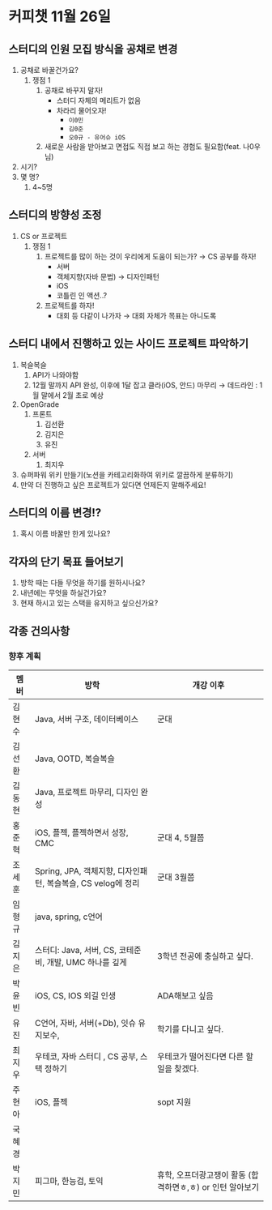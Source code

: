 # 커피챗 11월 26일

## **스터디의 인원 모집 방식을 공채로 변경**

1. 공채로 바꿀건가요?
    1. 쟁점 1
        1. 공채로 바꾸지 말자!
            - 스터디 자체의 메리트가 없음
            - 차라리 물어오자!
                - `이0민`
                - `김0준`
                - `오0규 - 유어슈 iOS`
        2. 새로운 사람을 받아보고 면접도 직접 보고 하는 경험도 필요함(feat. 나0우님)
2. 시기?
3. 몇 명?
    1. 4~5명
    

## **스터디의 방향성 조정**

1. CS or 프로젝트
    1. 쟁점 1
        1. 프로젝트를 많이 하는 것이 우리에게 도움이 되는가? → CS 공부를 하자!
            - 서버
            - 객체지향(자바 문법) → 디자인패턴
            - iOS
            - 코틀린 인 액션..?
        2. 프로젝트를 하자!
            - 대회 등 다같이 나가자 → 대회 자체가 목표는 아니도록

## **스터디 내에서 진행하고 있는 사이드 프로젝트 파악하기**

1. 복슬복슬
    1. API가 나와야함
    2. 12월 말까지 API 완성, 이후에 1달 잡고 클라(iOS, 안드) 마무리 → 데드라인 : 1월 말에서 2월 초로 예상 
2. OpenGrade
    1. 프론트
        1. 김선환
        2. 김지은
        3. 유진
    2. 서버
        1. 최지우
3. 슈퍼파워 위키 만들기(노션을 카테고리화하여 위키로 깔끔하게 분류하기)
4. 만약 더 진행하고 싶은 프로젝트가 있다면 언제든지 말해주세요!

## **스터디의 이름 변경!?**

1. 혹시 이름 바꿀만 한게 있나요?

## **각자의 단기 목표 들어보기**

1. 방학 때는 다들 무엇을 하기를 원하시나요?
2. 내년에는 무엇을 하실건가요?
3. 현재 하시고 있는 스택을 유지하고 싶으신가요?

## **각종 건의사항**

### 향후 계획

| 멤버 | 방학 | 개강 이후 |
| --- | --- | --- |
| 김현수 | Java, 서버 구조, 데이터베이스 | 군대 |
| 김선환 | Java, OOTD, 복슬복슬 |  |
| 김동현 | Java, 프로젝트 마무리, 디자인 완성 |  |
| 홍준혁 | iOS, 플젝, 플젝하면서 성장, CMC | 군대 4, 5월쯤 |
| 조세훈 | Spring, JPA, 객체지향, 디자인패턴, 복슬복슬, CS velog에 정리 | 군대 3월쯤 |
| 임형규 | java, spring, c언어 |  |
| 김지은 | 스터디: Java, 서버, CS, 코테준비, 개발, UMC 하나를 깊게 | 3학년 전공에 충실하고 싶다. |
| 박윤빈 | iOS, CS, IOS 외길 인생 | ADA해보고 싶음 |
| 유진 | C언어, 자바, 서버(+Db), 잇슈 유지보수,  | 학기를 다니고 싶다. |
| 최지우 | 우테코, 자바 스터디 , CS 공부, 스택 정하기 | 우테코가 떨어진다면 다른 할 일을 찾겠다. |
| 주현아 | iOS, 플젝 | sopt 지원 |
| 국혜경 |  |  |
| 박지민 | 피그마, 한능검, 토익 | 휴학, 오프더광고쟁이 활동 (합격하면ㅎ,ㅎ) or 인턴 알아보기 |
